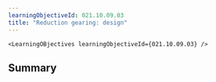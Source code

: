 ```yaml
---
learningObjectiveId: 021.10.09.03
title: "Reduction gearing: design"
---
```


```tsx eval
<LearningOBjectives learningObjectiveId={021.10.09.03} />
```

## Summary
